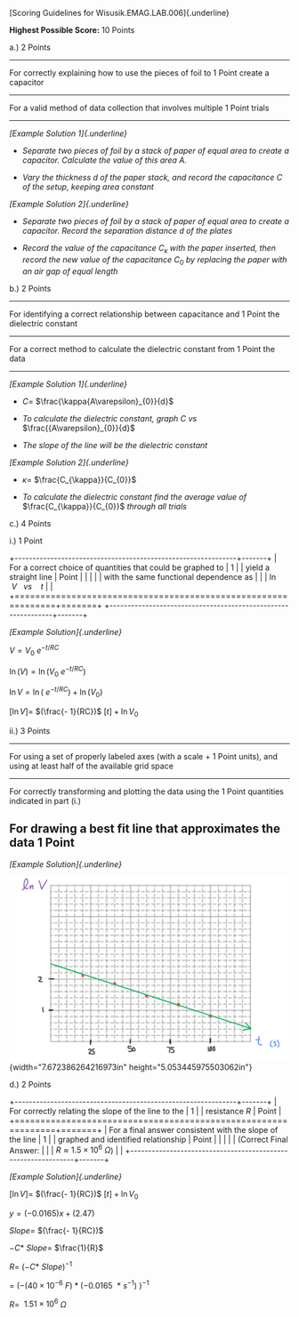 [Scoring Guidelines for Wisusik.EMAG.LAB.006]{.underline}

**Highest Possible Score:** 10 Points

a.) 2 Points

  -----------------------------------------------------------------------
  For correctly explaining how to use the pieces of foil to      1 Point
  create a capacitor                                             
  -------------------------------------------------------------- --------
  For a valid method of data collection that involves multiple   1 Point
  trials                                                         

  -----------------------------------------------------------------------

*[Example Solution 1]{.underline}*

-   *Separate two pieces of foil by a stack of paper of equal area to
    create a capacitor. Calculate the value of this area A.*

-   *Vary the thickness d of the paper stack, and record the capacitance
    C of the setup, keeping area constant*

*[Example Solution 2]{.underline}*

-   *Separate two pieces of foil by a stack of paper of equal area to
    create a capacitor. Record the separation distance d of the plates*

-   *Record the value of the capacitance* $C_{\kappa}$ *with the paper
    inserted, then record the new value of the capacitance* $C_{0}$ *by
    replacing the paper with an air gap of equal length*

b.) 2 Points

  -----------------------------------------------------------------------
  For identifying a correct relationship between capacitance and 1 Point
  the dielectric constant                                        
  -------------------------------------------------------------- --------
  For a correct method to calculate the dielectric constant from 1 Point
  the data                                                       

  -----------------------------------------------------------------------

*[Example Solution 1]{.underline}*

-   $C =$ $\frac{\kappa{A\varepsilon}_{0}}{d}$

-   *To calculate the dielectric constant, graph* $C$ *vs*
    $\frac{{A\varepsilon}_{0}}{d}$

-   *The slope of the line will be the dielectric constant*

*[Example Solution 2]{.underline}*

-   $\kappa =$ $\frac{C_{\kappa}}{C_{0}}$

-   *To calculate the dielectric constant find the average value of*
    $\frac{C_{\kappa}}{C_{0}}$ *through all trials*

c.) 4 Points

i.) 1 Point

+--------------------------------------------------------------+-------+
| For a correct choice of quantities that could be graphed to  | 1     |
| yield a straight line                                        | Point |
|                                                              |       |
| with the same functional dependence as                       |       |
| $\ln\ V\ \ \ vs\ \ \ \ t$                                    |       |
+==============================================================+=======+
+--------------------------------------------------------------+-------+

*[Example Solution]{.underline}*

$V = V_{0}{\ e}^{- t/RC}$

$\ln(V) = \ln(V_{0}{\ e}^{- t/RC})$

$\ln V = \ln({\ e}^{- t/RC}) + \ln(V_{0})$

$\lbrack\ln V\rbrack =$ $(\frac{- 1}{RC})$
$\lbrack t\rbrack + \ln V_{0}$

ii.) 3 Points

  -----------------------------------------------------------------------
  For using a set of properly labeled axes (with a scale +       1 Point
  units), and using at least half of the available grid space    
  -------------------------------------------------------------- --------
  For correctly transforming and plotting the data using the     1 Point
  quantities indicated in part (i.)                              

  For drawing a best fit line that approximates the data         1 Point
  -----------------------------------------------------------------------

*[Example Solution]{.underline}*

![](media/image1.png){width="7.672386264216973in"
height="5.053445975503062in"}

d.) 2 Points

+--------------------------------------------------------------+-------+
| For correctly relating the slope of the line to the          | 1     |
| resistance $R$                                               | Point |
+==============================================================+=======+
| For a final answer consistent with the slope of the line     | 1     |
| graphed and identified relationship                          | Point |
|                                                              |       |
| (Correct Final Answer:                                       |       |
| $R \approx 1.5 \times 10^{6}\ \Omega$)                       |       |
+--------------------------------------------------------------+-------+

*[Example Solution]{.underline}*

$\lbrack\ln V\rbrack =$ $(\frac{- 1}{RC})$
$\lbrack t\rbrack + \ln V_{0}$

$y = ( - 0.0165)x + (2.47)$

$Slope =$ $(\frac{- 1}{RC})$

$- C*$$\ Slope =$ $\frac{1}{R}$

$R =$$\ ( - C*$$\ Slope)^{- 1}$

$=$$\ ( - (40 \times 10^{- 6}\ F)*( - 0.0165\ \ *\ s^{- 1})$$\ )^{- 1}$

$R =$ $\ 1.51 \times 10^{6}$ $\Omega$
